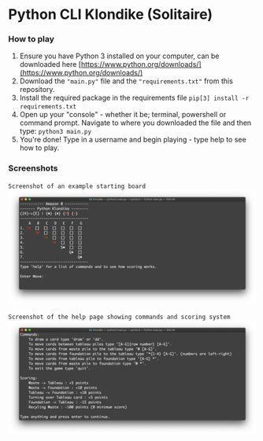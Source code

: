 # Python CLI Klondike (Solitaire)

### How to play
1. Ensure you have Python 3 installed on your computer, can be downloaded here [https://www.python.org/downloads/](https://www.python.org/downloads/)
2. Download the `"main.py"` file and the `"requirements.txt"` from this repository.
3. Install the required package in the requirements file `pip[3] install -r requirements.txt`
4. Open up your "console" - whether it be; terminal, powershell or command prompt. Navigate to where you downloaded the file and then type: `python3 main.py`
4. You're done! Type in a username and begin playing - type help to see how to play.

### Screenshots
`Screenshot of an example starting board`
![Image of  Starting Board](https://raw.githubusercontent.com/AmazonPriime/CLI-Python-Games/master/Klondike/screenshots/newgame.png)

`Screenshot of the help page showing commands and scoring system`
![Image of Help Information](https://raw.githubusercontent.com/AmazonPriime/CLI-Python-Games/master/Klondike/screenshots/help.png)
